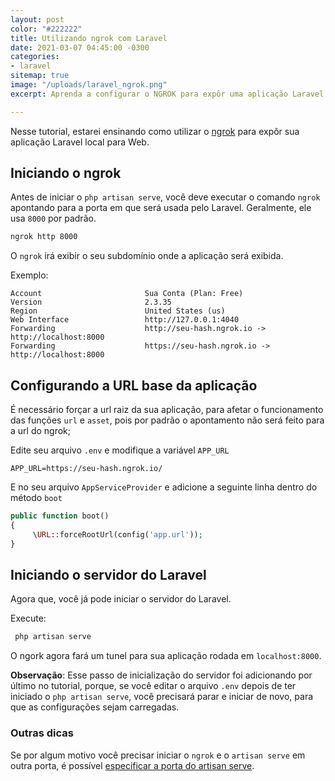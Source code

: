 ```yaml
---
layout: post
color: "#222222"
title: Utilizando ngrok com Laravel
date: 2021-03-07 04:45:00 -0300
categories:
- laravel
sitemap: true
image: "/uploads/laravel_ngrok.png"
excerpt: Aprenda a configurar o NGROK para expôr uma aplicação Laravel na web

---
```

Nesse tutorial, estarei ensinando como utilizar o [ngrok](https://ngrok.com/download) para expôr sua aplicação Laravel local para Web.

## Iniciando o ngrok

Antes de iniciar o `php artisan serve`, você deve executar o comando `ngrok` apontando para a porta em que será usada pelo Laravel. Geralmente, ele usa `8000` por padrão.

```bash
ngrok http 8000
```

O `ngrok` irá exibir o seu subdomínio onde a aplicação será exibida.

Exemplo:

```text
Account                       Sua Conta (Plan: Free)                                
Version                       2.3.35                                                      
Region                        United States (us)                                          
Web Interface                 http://127.0.0.1:4040                                       
Forwarding                    http://seu-hash.ngrok.io -> http://localhost:8000
Forwarding                    https://seu-hash.ngrok.io -> http://localhost:8000 
```

## Configurando a URL base da aplicação

É necessário forçar a url raiz da sua aplicação, para afetar o funcionamento das funções `url` e `asset`, pois por padrão o apontamento não será feito para a url do ngrok;

Edite seu arquivo `.env` e modifique a variável `APP_URL`

```env
APP_URL=https://seu-hash.ngrok.io/
```

E no seu arquivo `AppServiceProvider` e adicione a seguinte linha dentro do método `boot`

```php
public function boot()
{
     \URL::forceRootUrl(config('app.url'));
}
```

## Iniciando o servidor do Laravel

Agora que, você já pode iniciar o servidor do Laravel.

Execute:

```bash
 php artisan serve
```

O ngork agora fará um tunel para sua aplicação rodada em `localhost:8000`. 

**Observação**: Esse passo de inicialização do servidor foi adicionando por último no tutorial, porque, se você editar o arquivo `.env` depois de ter iniciado o `php artisan serve`, você precisará parar e iniciar de novo, para que as configurações sejam carregadas.

### Outras dicas

Se por algum motivo você precisar iniciar o `ngrok` e o `artisan serve` em outra porta, é possível [especificar a porta do artisan serve](/blog/2020/12/24/como-definir-a-porta-usada-no-php-artisan-serve).
